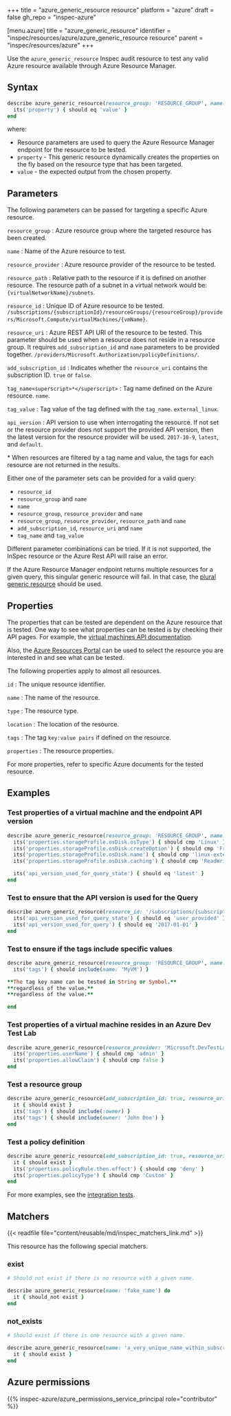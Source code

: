 +++
title = "azure_generic_resource resource"
platform = "azure"
draft = false
gh_repo = "inspec-azure"

[menu.azure]
title = "azure_generic_resource"
identifier = "inspec/resources/azure/azure_generic_resource resource"
parent = "inspec/resources/azure"
+++

Use the `azure_generic_resource` Inspec audit resource to test any valid Azure resource available through Azure Resource Manager.

## Syntax

```ruby
describe azure_generic_resource(resource_group: 'RESOURCE_GROUP', name: 'NAME') do
  its('property') { should eq 'value' }
end
```

where:

- Resource parameters are used to query the Azure Resource Manager endpoint for the resource to be tested.
- `property` - This generic resource dynamically creates the properties on the fly based on the resource type that has been targeted.
- `value` - the expected output from the chosen property.

## Parameters

The following parameters can be passed for targeting a specific Azure resource.

`resource_group`
: Azure resource group where the targeted resource has been created.

`name`
: Name of the Azure resource to test.

`resource_provider`
: Azure resource provider of the resource to be tested.

`resource_path`
: Relative path to the resource if it is defined on another resource. The resource path of a subnet in a virtual network would be: `{virtualNetworkName}/subnets`.

`resource_id`
: Unique ID of Azure resource to be tested. `/subscriptions/{subscriptionId}/resourceGroups/{resourceGroup}/providers/Microsoft.Compute/virtualMachines/{vmName}`.

`resource_uri`
: Azure REST API URI of the resource to be tested. This parameter should be used when a resource does not reside in a resource group. It requires `add_subscription_id` and `name` parameters to be provided together. `/providers/Microsoft.Authorization/policyDefinitions/`.

`add_subscription_id`
: Indicates whether the `resource_uri` contains the subscription ID. `true` or `false`.

`tag_name<superscript>*</superscript>`
: Tag name defined on the Azure resource. `name`.

`tag_value`
: Tag value of the tag defined with the `tag_name`. `external_linux`.

`api_version`
: API version to use when interrogating the resource. If not set or the resource provider does not support the provided API version, then the latest version for the resource provider will be used. `2017-10-9`, `latest`, and `default`.

<superscript>*</superscript> When resources are filtered by a tag name and value, the tags for each resource are not returned in the results.

Either one of the parameter sets can be provided for a valid query:

- `resource_id`
- `resource_group` and `name`
- `name`
- `resource_group`, `resource_provider` and `name`
- `resource_group`, `resource_provider`, `resource_path` and `name`
- `add_subscription_id`, `resource_uri` and `name`
- `tag_name` and `tag_value`

Different parameter combinations can be tried. If it is not supported, the InSpec resource or the Azure Rest API will raise an error.

If the Azure Resource Manager endpoint returns multiple resources for a given query, this singular generic resource will fail. In that case, the [plural generic resource](azure_generic_resources.md) should be used.

## Properties

The properties that can be tested are dependent on the Azure resource that is tested. One way to see what properties can be tested is by checking their API pages. For example, the [virtual machines API documentation](https://docs.microsoft.com/en-us/rest/api/compute/virtualmachines/get).

Also, the [Azure Resources Portal](https://resources.azure.com) can be used to select the resource you are interested in and see what can be tested.

The following properties apply to almost all resources.

`id`
: The unique resource identifier.

`name`
: The name of the resource.

`type`
: The resource type.

`location`
: The location of the resource.

`tags`
: The tag `key:value pairs` if defined on the resource.

`properties`
: The resource properties.

For more properties, refer to specific Azure documents for the tested resource.

## Examples

### Test properties of a virtual machine and the endpoint API version

```ruby
describe azure_generic_resource(resource_group: 'RESOURCE_GROUP', name: 'NAME') do
  its('properties.storageProfile.osDisk.osType') { should cmp 'Linux' }
  its('properties.storageProfile.osDisk.createOption') { should cmp 'FromImage' }
  its('properties.storageProfile.osDisk.name') { should cmp 'linux-external-osdisk' }
  its('properties.storageProfile.osDisk.caching') { should cmp 'ReadWrite' }

  its('api_version_used_for_query_state') { should eq 'latest' }
end
```

### Test to ensure that the API version is used for the Query

```ruby
describe azure_generic_resource(resource_id: '/subscriptions/{subscriptionId}/resourceGroups/{resourceGroup}/providers/Microsoft.Compute/virtualMachines/{vmName}', api_version: '2017-01-01') do
  its('api_version_used_for_query_state') { should eq 'user_provided' }
  its('api_version_used_for_query') { should eq '2017-01-01' }
end
```

### Test to ensure if the tags include specific values

```ruby
describe azure_generic_resource(resource_group: 'RESOURCE_GROUP', name: 'NAME') do
  its('tags') { should include(name: 'MyVM') }

**The tag key name can be tested in String or Symbol.**
**regardless of the value.**
**regardless of the value.**

end
```

### Test properties of a virtual machine resides in an Azure Dev Test Lab

```ruby
describe azure_generic_resource(resource_provider: 'Microsoft.DevTestLab/labs', resource_path: '{labName}/virtualmachines', resource_group: 'RESOURCE_GROUP', name: 'NAME') do
  its('properties.userName') { should cmp 'admin' }
  its('properties.allowClaim') { should cmp false }
end
```

### Test a resource group

```ruby
describe azure_generic_resource(add_subscription_id: true, resource_uri: '/resourcegroups/', name: 'RESOURCE_GROUP') do
  it { should exist }
  its('tags') { should include(:owner) }
  its('tags') { should include(owner: 'John Doe') }
end
```

### Test a policy definition

```ruby
describe azure_generic_resource(add_subscription_id: true, resource_uri: 'providers/Microsoft.Authorization/policyDefinitions', name: 'POLICY') do
  it { should exist }
  its('properties.policyRule.then.effect') { should cmp 'deny' }
  its('properties.policyType') { should cmp 'Custom' }
end
```

For more examples, see the [integration tests](https://github.com/inspec/inspec-azure/blob/main/test/integration/verify/controls/azure_generic_resource.rb).

## Matchers

{{< readfile file="content/reusable/md/inspec_matchers_link.md" >}}

This resource has the following special matchers.

### exist

```ruby
# Should not exist if there is no resource with a given name.

describe azure_generic_resource(name: 'fake_name') do
  it { should_not exist }
end
```

### not_exists

```ruby
# Should exist if there is one resource with a given name.

describe azure_generic_resource(name: 'a_very_unique_name_within_subscription') do
  it { should exist }
end
```

## Azure permissions

{{% inspec-azure/azure_permissions_service_principal role="contributor" %}}
